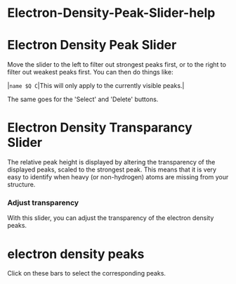 # Electron-Density-Peak-Slider-help

# Electron Density Peak Slider
Move the slider to the left to filter out strongest peaks first, or to the right to filter out weakest peaks first. You can then do things like:


|`name $Q C`|This will only apply to the currently visible peaks.|


The same goes for the 'Select' and 'Delete' buttons. 

# Electron Density Transparancy Slider
The relative peak height is displayed by altering the transparency of the displayed peaks, scaled to the strongest peak. This means that it is very easy to identify when heavy (or non-hydrogen) atoms are missing from your structure. 

### Adjust transparency
With this slider, you can adjust the transparency of the electron density peaks. 

# electron density peaks
Click on these bars to select the corresponding peaks.
